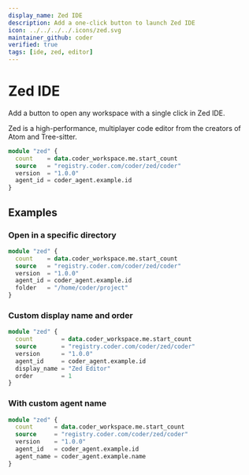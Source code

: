 ```yaml
---
display_name: Zed IDE
description: Add a one-click button to launch Zed IDE
icon: ../../../../.icons/zed.svg
maintainer_github: coder
verified: true
tags: [ide, zed, editor]
---
```


# Zed IDE

Add a button to open any workspace with a single click in Zed IDE.

Zed is a high-performance, multiplayer code editor from the creators of Atom and Tree-sitter.

```tf
module "zed" {
  count    = data.coder_workspace.me.start_count
  source   = "registry.coder.com/coder/zed/coder"
  version  = "1.0.0"
  agent_id = coder_agent.example.id
}
```

## Examples

### Open in a specific directory

```tf
module "zed" {
  count    = data.coder_workspace.me.start_count
  source   = "registry.coder.com/coder/zed/coder"
  version  = "1.0.0"
  agent_id = coder_agent.example.id
  folder   = "/home/coder/project"
}
```

### Custom display name and order

```tf
module "zed" {
  count        = data.coder_workspace.me.start_count
  source       = "registry.coder.com/coder/zed/coder"
  version      = "1.0.0"
  agent_id     = coder_agent.example.id
  display_name = "Zed Editor"
  order        = 1
}
```

### With custom agent name

```tf
module "zed" {
  count      = data.coder_workspace.me.start_count
  source     = "registry.coder.com/coder/zed/coder"
  version    = "1.0.0"
  agent_id   = coder_agent.example.id
  agent_name = coder_agent.example.name
}
```
